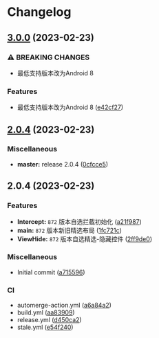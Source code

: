 # Changelog

## [3.0.0](https://github.com/xihan123/QDReadHook/compare/v2.0.4...v3.0.0) (2023-02-23)


### ⚠ BREAKING CHANGES

* 最低支持版本改为Android 8

### Features

* 最低支持版本改为Android 8 ([e42cf27](https://github.com/xihan123/QDReadHook/commit/e42cf272855fada740a2ed6f2dbe0e5a4348c198))

## [2.0.4](https://github.com/xihan123/QDReadHook/compare/v2.0.4...v2.0.4) (2023-02-23)


### Miscellaneous

* **master:** release 2.0.4 ([0cfcce5](https://github.com/xihan123/QDReadHook/commit/0cfcce5939dc0f3bd699257e1a7684e2bcef600f))

## 2.0.4 (2023-02-23)


### Features

* **Intercept:** `872` 版本自选拦截初始化 ([a21f987](https://github.com/xihan123/QDReadHook/commit/a21f9871a2d66d431ef1ea07f43438c23f5e7ed6))
* **main:** `872` 版本新旧精选布局 ([1fc721c](https://github.com/xihan123/QDReadHook/commit/1fc721ced3376e4d75b6be58492a8f470b04f77b))
* **ViewHide:** `872` 版本自选精选-隐藏控件 ([2ff9de0](https://github.com/xihan123/QDReadHook/commit/2ff9de0a93aa951b8a2082304508992993bf13e1))


### Miscellaneous

* Initial commit ([a715596](https://github.com/xihan123/QDReadHook/commit/a71559634e5c39bbd7b8ae6772d095c94c04f9ad))


### CI

* automerge-action.yml ([a6a84a2](https://github.com/xihan123/QDReadHook/commit/a6a84a269689599654e5f1765920e1f8c7d0b41e))
* build.yml ([aa83909](https://github.com/xihan123/QDReadHook/commit/aa83909e43f18824caad4409589a38229b9cf7b0))
* release.yml ([d450ca2](https://github.com/xihan123/QDReadHook/commit/d450ca2ecf26c990723e5daf7d3fc61ec4c20b82))
* stale.yml ([e54f240](https://github.com/xihan123/QDReadHook/commit/e54f240e8c3d48f2a167da9dba7b1a2bdd58181f))
